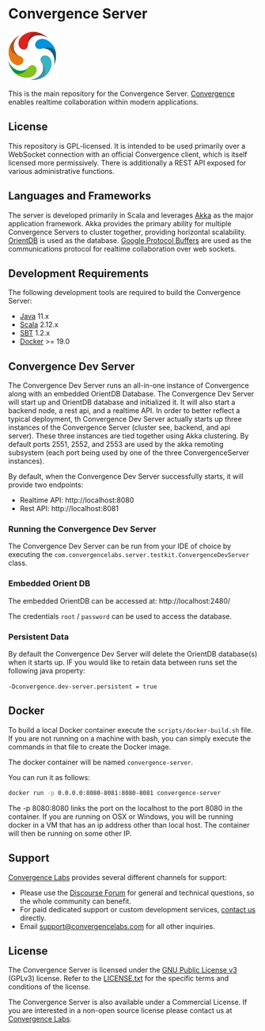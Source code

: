 # Convergence Server

<img src="docs/images/logo.png" width="100" />


This is the main repository for the Convergence Server. [Convergence](https://convergence.io) enables realtime collaboration within modern applications. 

## License

This repository is GPL-licensed.  It is intended to be used primarily over a WebSocket connection with an official Convergence client, which is itself licensed more permissively.  There is additionally a REST API exposed for various administrative functions.

## Languages and Frameworks
The server is developed primarily in Scala and leverages [Akka](https://akka.io) as the major application framework. Akka provides the primary ability for multiple Convergence Servers to cluster together, providing horizontal scalability. [OrientDB](https://orientdb.org/) is used as the database. [Google Protocol Buffers](https://developers.google.com/protocol-buffers/) are used as the communications protocol for realtime collaboration over web sockets.

## Development Requirements
The following development tools are required to build the Convergence Server:

* [Java](https://openjdk.java.net/) 11.x
* [Scala](http://www.scala-lang.org/download/) 2.12.x 
* [SBT](http://www.scala-sbt.org/) 1.2.x
* [Docker](https://docker.com) >= 19.0

## Convergence Dev Server
The Convergence Dev Server runs an all-in-one instance of Convergence along with an embedded OrientDB Database. The Convergence Dev Server will start up and OrientDB database and initialized it. It will also start a backend node, a rest api, and a realtime API. In order to better reflect a typical deployment, th Convergence Dev Server actually starts up three instances of the Convergence Server (cluster see, backend, and api server). These three instances are tied together using Akka clustering. By default ports 2551, 2552, and 2553 are used by the akka remoting subsystem (each port being used by one of the three ConvergenceServer instances).

By default, when the Convergence Dev Server successfully starts, it will provide two endpoints:

* Realtime API: http://localhost:8080
* Rest API: http://localhost:8081

### Running the Convergence Dev Server
The Convergence Dev Server can be run from your IDE of choice by executing the `com.convergencelabs.server.testkit.ConvergenceDevServer` class.

### Embedded Orient DB
The embedded OrientDB can be accessed at: http://localhost:2480/

The credentials `root` / `password` can be used to access the database.

### Persistent Data
By default the Convergence Dev Server will delete the OrientDB database(s) when it starts up. IF you would like to retain data between runs set the following java property:

`-Dconvergence.dev-server.persistent = true`


## Docker
To build a local Docker container execute the `scripts/docker-build.sh` file.  If you are not running on a machine with bash, you  can simply execute the commands in that file to  create the Docker image.

The docker container will be named `convergence-server`.  


You can run it as follows:

```bash
docker run -p 0.0.0.0:8080-8081:8080-8081 convergence-server
```

The -p 8080:8080 links the port on the localhost to the port 8080 in the container.  If you are running on OSX or Windows, you will be running docker in a VM that has an ip address other than local host.  The container will then be running on some other IP.

## Support

[Convergence Labs](https://convergencelabs.com) provides several different channels for support:

- Please use the [Discourse Forum](https://forum.convergence.io) for general and technical questions, so the whole community can benefit.
- For paid dedicated support or custom development services, [contact us](https://convergence.io/contact-sales/) directly.
- Email <support@convergencelabs.com> for all other inquiries.

## License
The Convergence Server is licensed under the [GNU Public License v3](LICENSE.txt) (GPLv3) license. Refer to the [LICENSE.txt](LICENSE.txt) for the specific terms and conditions of the license.

The Convergence Server is also available under a Commercial License. If you are interested in a non-open source license please contact us at [Convergence Labs](https://convergencelabs.com).